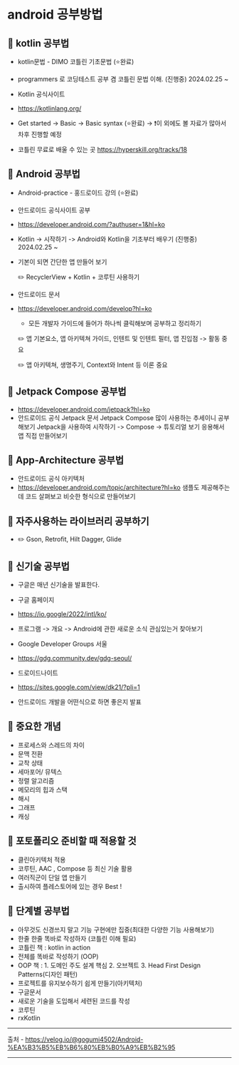 # android 공부방법

## 📝 kotlin 공부법

 - kotlin문법 - DIMO 코틀린 기초문법 (⭐️완료)
 - programmers 로 코딩테스트 공부 겸 코틀린 문법 이해. (진행중) 2024.02.25 ~

 - Kotlin 공식사이트
 - <https://kotlinlang.org/>
 - Get started -> Basic -> Basic syntax (⭐️완료) -> ❗️이 외에도 볼 자료가 많아서 차후 진행할 예정

 - 코틀린 무료로 배울 수 있는 곳 <https://hyperskill.org/tracks/18>
   
## 📝 Android 공부법

 - Android-practice - 홍드로이드 강의 (⭐️완료)
   
 - 안드로이드 공식사이트 공부
 - <https://developer.android.com/?authuser=1&hl=ko>
 - Kotlin -> 시작하기 -> Android와 Kotlin을 기초부터 배우기 (진행중) 2024.02.25 ~
 - 기본이 되면 간단한 앱 만들어 보기
   
    ✏️ RecyclerView + Kotlin + 코루틴 사용하기
   
 - 안드로이드 문서
 - <https://developer.android.com/develop?hl=ko>
   - 모든 개발자 가이드에 들어가 하나씩 클릭해보며 공부하고 정리하기
     
    ✏️ 앱 기본요소, 앱 아키텍쳐 가이드, 인텐트 및 인텐트 필터, 앱 진입점 -> 활동 중요

    ✏️ 앱 아키텍쳐, 생명주기, Context와 Intent 등 이론 중요

## 📝 Jetpack Compose 공부법
 -  <https://developer.android.com/jetpack?hl=ko>
   - 안드로이드 공식 Jetpack 문서
      Jetpack Compose 많이 사용하는 추세이니 공부해보기
      Jetpack을 사용하여 시작하기 -> Compose -> 튜토리얼 보기
      응용해서 앱 직접 만들어보기

## 📝 App-Architecture 공부법
  - 안드로이드 공식 아키텍처
  - <https://developer.android.com/topic/architecture?hl=ko>
    샘플도 제공해주는데 코드 살펴보고 비슷한 형식으로 만들어보기

## 📝 자주사용하는 라이브러리 공부하기

  - ✏️ Gson, Retrofit, Hilt Dagger, Glide

## 📝 신기술 공부법
  - 구글은 매년 신기술을 발표한다.

  - 구글 홈페이지
  - <https://io.google/2022/intl/ko/>
  - 프로그램 -> 개요 -> Android에 관한 새로운 소식 관심있는거 찾아보기

  - Google Developer Groups 서울
  - <https://gdg.community.dev/gdg-seoul/>

  - 드로이드나이트
  - <https://sites.google.com/view/dk21/?pli=1>
  - 안드로이드 개발을 어떤식으로 하면 좋은지 발표

## 📝 중요한 개념
  - 프로세스와 스레드의 차이
  - 문맥 전환
  - 교착 상태
  - 세마포어/ 뮤텍스
  - 정렬 알고리즘
  - 메모리의 힙과 스택
  - 해시
  - 그래프
  - 캐싱

## 📝 포토폴리오 준비할 때 적용할 것
  - 클린아키텍처 적용
  - 코루틴, AAC , Compose 등 최신 기술 활용
  - 여러직군이 단일 앱 만들기
  - 출시하여 플레스토어에 있는 경우 Best !

## 📝 단계별 공부법
- 아무것도 신경쓰지 말고 기능 구현에만 집중(최대한 다양한 기능 사용해보기)
- 한줄 한줄 똑바로 작성하자 (코틀린 이해 필요)
- 코틀린 책 : kotlin in action
- 전체를 똑바로 작성하기 (OOP)
- OOP 책 : 1. 도메인 주도 설계 핵심 2. 오브젝트 3. Head First Design Patterns(디자인 패턴)
- 프로젝트를 유지보수하기 쉽게 만들기(아키텍처)
- 구글문서
- 새로운 기술을 도입해서 세련된 코드를 작성
- 코루틴
- rxKotlin




---

출처 - <https://velog.io/@gogumi4502/Android-%EA%B3%B5%EB%B6%80%EB%B0%A9%EB%B2%95>

---
